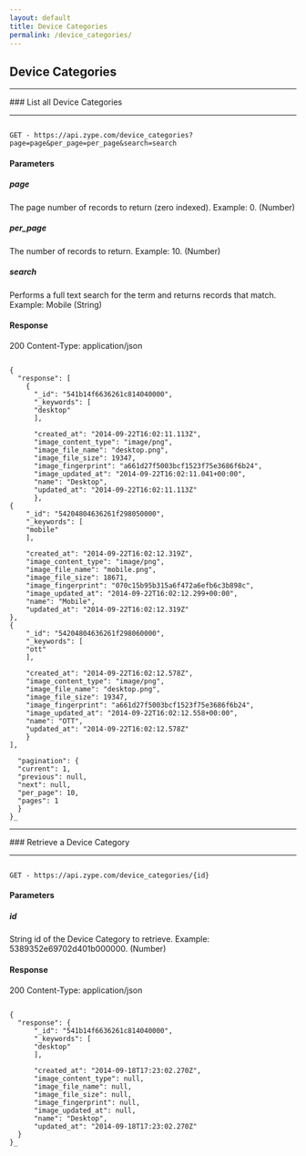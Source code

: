 ```yaml
---
layout: default
title: Device Categories
permalink: /device_categories/
---
```


## Device Categories
<hr>
### List all Device Categories
<hr>

<pre><code>
GET - https://api.zype.com/device_categories?page=page&per_page=per_page&search=search
</code></pre>

#### Parameters

##### page
The page number of records to return (zero indexed). Example: 0. (Number)

##### per_page
The number of records to return. Example: 10. (Number)

##### search
Performs a full text search for the term and returns records that match. Example: Mobile (String)

#### Response
200
Content-Type: application/json
<pre><code>
{
  "response": [
    {
      "_id": "541b14f6636261c814040000",
      "_keywords": [
      "desktop"
      ],

      "created_at": "2014-09-22T16:02:11.113Z",
      "image_content_type": "image/png",
      "image_file_name": "desktop.png",
      "image_file_size": 19347,
      "image_fingerprint": "a661d27f5003bcf1523f75e3686f6b24",
      "image_updated_at": "2014-09-22T16:02:11.041+00:00",
      "name": "Desktop",
      "updated_at": "2014-09-22T16:02:11.113Z"
      },
{
    "_id": "54204804636261f298050000",
    "_keywords": [
    "mobile"
    ],

    "created_at": "2014-09-22T16:02:12.319Z",
    "image_content_type": "image/png",
    "image_file_name": "mobile.png",
    "image_file_size": 18671,
    "image_fingerprint": "070c15b95b315a6f472a6efb6c3b898c",
    "image_updated_at": "2014-09-22T16:02:12.299+00:00",
    "name": "Mobile",
    "updated_at": "2014-09-22T16:02:12.319Z"
},
{
    "_id": "54204804636261f298060000",
    "_keywords": [
    "ott"
    ],

    "created_at": "2014-09-22T16:02:12.578Z",
    "image_content_type": "image/png",
    "image_file_name": "desktop.png",
    "image_file_size": 19347,
    "image_fingerprint": "a661d27f5003bcf1523f75e3686f6b24",
    "image_updated_at": "2014-09-22T16:02:12.558+00:00",
    "name": "OTT",
    "updated_at": "2014-09-22T16:02:12.578Z"
    }
],

  "pagination": {
  "current": 1,
  "previous": null,
  "next": null,
  "per_page": 10,
  "pages": 1
  }
}_
</code></pre>

<hr>
### Retrieve a Device Category
<hr>

<pre><code>
GET - https://api.zype.com/device_categories/{id}
</code></pre>

#### Parameters

##### id

String id of the Device Category to retrieve. Example: 5389352e69702d401b000000. (Number)

#### Response
200
Content-Type: application/json
<pre><code>
{
  "response": {
      "_id": "541b14f6636261c814040000",
      "_keywords": [
      "desktop"
      ],

      "created_at": "2014-09-18T17:23:02.270Z",
      "image_content_type": null,
      "image_file_name": null,
      "image_file_size": null,
      "image_fingerprint": null,
      "image_updated_at": null,
      "name": "Desktop",
      "updated_at": "2014-09-18T17:23:02.270Z"
  }
}_
</code></pre>
